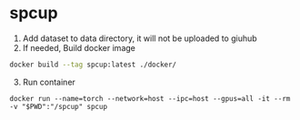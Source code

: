 # spcup
1. Add dataset to data directory, it will not be uploaded to giuhub
2. If needed, Build docker image
```bash
docker build --tag spcup:latest ./docker/
```
3. Run container
```
docker run --name=torch --network=host --ipc=host --gpus=all -it --rm -v "$PWD":"/spcup" spcup
```